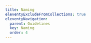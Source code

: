 ```yaml
---
title: Naming
eleventyExcludeFromCollections: true
eleventyNavigation:
  parent: Guidelines
  key: Naming
  order: 4
---
```

